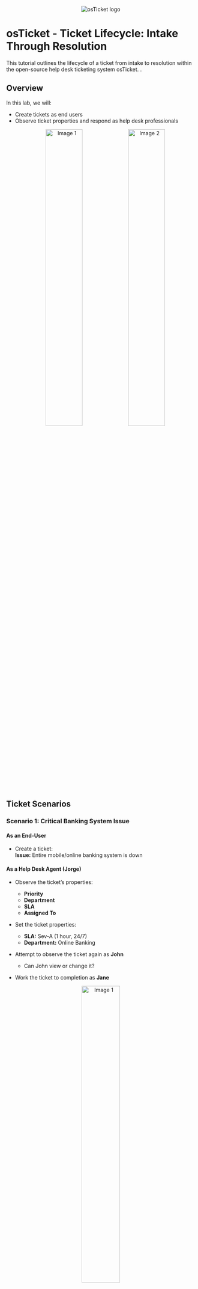 <p align="center">
<img src="https://i.imgur.com/Clzj7Xs.png" alt="osTicket logo"/>
</p>

<h1>osTicket - Ticket Lifecycle: Intake Through Resolution</h1>
This tutorial outlines the lifecycle of a ticket from intake to resolution within the open-source help desk ticketing system osTicket.
.<br />


## Overview  
In this lab, we will:  
- Create tickets as end users  
- Observe ticket properties and respond as help desk professionals
  <p align="center">
  <img src="https://i.imgur.com/qNaVszj.png" alt="Image 1" width="45%"/>
  <img src="https://i.imgur.com/Ym8ShIE.png" alt="Image 2" width="45%"/>
</p>

## Ticket Scenarios  

### Scenario 1: Critical Banking System Issue  
#### As an End-User  
- Create a ticket:  
  **Issue:** Entire mobile/online banking system is down  

#### As a Help Desk Agent (**Jorge**)  
- Observe the ticket’s properties:  
  - **Priority**  
  - **Department**  
  - **SLA**  
  - **Assigned To**  

- Set the ticket properties:  
  - **SLA:** Sev-A (1 hour, 24/7)  
  - **Department:** Online Banking  

- Attempt to observe the ticket again as **John**  
  - Can John view or change it?  

- Work the ticket to completion as **Jane**
<p align="center">  
  <img src="https://i.imgur.com/iwZCv0g.png" alt="Image 1" width="45%"/>
    
</p>  


---

### Scenario 2: Password Reset
#### As an End-User  
- Create a ticket:  
  **Issue:** Accounting department needs an Adobe upgrade (broken)  

#### As a Help Desk Agent (**Jorge**)  
- Observe the ticket’s properties:  
  - **Priority**  
  - **Department**  
  - **SLA**  
  - **Assigned To**  

- Set the ticket properties:  
  - **SLA:** Sev-B (4 hours, 24/7)  
  - **Department:** Support  

- Work the ticket to completion as **Jane**
<p align="center">  
  <img src="https://i.imgur.com/K2Tnalz.png" alt="Image 2" width="45%"/>
    
</p>  

---

### Scenario 3: CFO Laptop Failure  
#### As an End-User  
- Create a ticket:  
  **Issue:** CFO’s laptop will no longer turn on  

#### As a Help Desk Agent (**Jorge**)  
- Observe the ticket’s properties:  
  - **Priority**  
  - **Department**  
  - **SLA**  
  - **Assigned To**  

- Set the ticket properties:  
  - **SLA:** Sev-B (4 hours, 24/7)  
  - **Department:** Support  

- Work the ticket to completion as **Jorge**
<p align="center">  
  <img src="https://i.imgur.com/oVozHjj.png" alt="Image 2" width="45%"/>
    
</p>  

